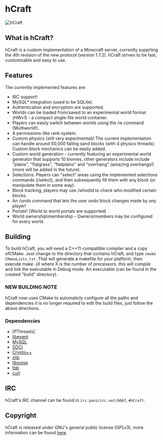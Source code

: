 hCraft
======

![hCraft](https://raw.github.com/BizarreCake/hCraft/master/etc/45-small.png)

What is hCraft?
---------------

hCraft is a custom implementation of a Minecraft server, currently supprting the
4th revision of the new protocol (version 1.7.2). hCraft strives to be fast,
customizable and easy to use.

Features
--------

The _currently_ implemented features are:
*  IRC support!
*  MySQL* integration (used to be SQLite).
*  Authentication and encryption are supported.
*  Worlds can be loaded from/saved to an experimental world format (*HWv1*) -
   a compact single-file world container.
*  Players can easily switch between worlds using the /w command (Multiworld!).
*  A permissions-like rank system.
*  Custom physics (still very experimental)! The current implementation can handle
   around 50,000 falling sand blocks (with 4 physics threads).
   Custom block mechanics can be easily added.
*  Custom world generation - currently featuring an experimental world generator
   that supports 10 biomes, other generators include include "plains", "flatgrass",
   "flatplains" and "overhang" (amazing overhangs!) (more will be added in the future).
*  Selections: Players can "select" areas using the implemented selections
   commands (/select), and then subsequently fill them with any block (or manipulate
   them in some way).
*  Block tracking, players may use /whodid to check who modified certain blocks.
*  An /undo command that lets the user undo block changes made by any player!
*  Portals! (World to world portals are supported)
*  World ownership\membership - Owners/members may be configured for every world.
     

Building
--------

To build hCraft, you will need a C++11-compatible compiler and a copy ofCMake. 
Just change to the directory that contains
hCraft, and type `cmake CMakeLists.txt`. That will generate a makefile for your
platform, then execute make -jX where X is the number of processors. this will 
compile and link the executable in Debug mode. An executable 
(can be found in the created "build" directory).

### NEW BUILDING NOTE
hCraft now uses CMake to automaticly configure all the paths and dependencies it is
no longer required to edit the build files, just follow the above directions.

### Dependencies
*  [PThreads]
*  [libevent](http://libevent.org/)
*  [MySQL](http://www.mysql.com/)
*  [SOCI](http://www.soci.sourceforge.net/)
*  [Crypto++](http://www.cryptopp.com/)
*  [zlib](http://www.zlib.net/)
*  [libnoise](http://libnoise.sourceforge.net/)
*  [tbb](http://threadingbuildingblocks.org/)
*  [curl](http://curl.haxx.se/)

IRC
---

hCraft's IRC channel can be found in `irc.panicirc.net/6667`, `#hCraft`.

Copyright
---------

hCraft is released under GNU's general public license (GPLv3), more information
can be found [here](http://www.gnu.org/licenses/gpl.html).

